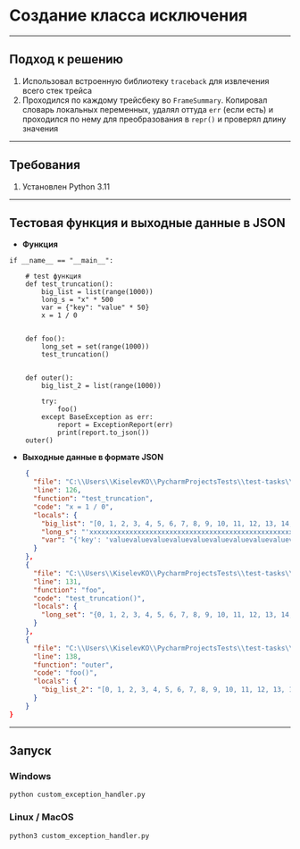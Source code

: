 # Создание класса исключения

--- 

## Подход к решению 

1. Использовал встроенную библиотеку `traceback` для извлечения всего стек трейса
2. Проходился по каждому трейсбеку во `FrameSummary`. Копировал словарь локальных переменных, удалял оттуда `err` (если есть) и проходился по нему для преобразования в `repr()` и проверял длину значения
--- 

## Требования

1. Установлен Python 3.11

--- 

## Тестовая функция и выходные данные в JSON

- **Функция**
```python3 
if __name__ == "__main__":

    # test функция
    def test_truncation():
        big_list = list(range(1000))
        long_s = "x" * 500
        var = {"key": "value" * 50}
        x = 1 / 0


    def foo():
        long_set = set(range(1000))
        test_truncation()


    def outer():
        big_list_2 = list(range(1000))

        try:
            foo()
        except BaseException as err:
            report = ExceptionReport(err)
            print(report.to_json())
    outer()
```

- **Выходные данные в формате JSON**

```json
    {
      "file": "C:\\Users\\KiselevKO\\PycharmProjectsTests\\test-tasks\\prompai-tasks\\task2\\custom_exception_handler.py",
      "line": 126,
      "function": "test_truncation",
      "code": "x = 1 / 0",
      "locals": {
        "big_list": "[0, 1, 2, 3, 4, 5, 6, 7, 8, 9, 10, 11, 12, 13, 14, 15, 16, 17, 18, 19, 20, 21, 2...",
        "long_s": "'xxxxxxxxxxxxxxxxxxxxxxxxxxxxxxxxxxxxxxxxxxxxxxxxxxxxxxxxxxxxxxxxxxxxxxxxxxxxxxx...",
        "var": "{'key': 'valuevaluevaluevaluevaluevaluevaluevaluevaluevaluevaluevaluevaluevaluev...}"
      }
    },
    {
      "file": "C:\\Users\\KiselevKO\\PycharmProjectsTests\\test-tasks\\prompai-tasks\\task2\\custom_exception_handler.py",
      "line": 131,
      "function": "foo",
      "code": "test_truncation()",
      "locals": {
        "long_set": "{0, 1, 2, 3, 4, 5, 6, 7, 8, 9, 10, 11, 12, 13, 14, 15, 16, 17, 18, 19, 20, 21, 2...}"
      }
    },
    {
      "file": "C:\\Users\\KiselevKO\\PycharmProjectsTests\\test-tasks\\prompai-tasks\\task2\\custom_exception_handler.py",
      "line": 138,
      "function": "outer",
      "code": "foo()",
      "locals": {
        "big_list_2": "[0, 1, 2, 3, 4, 5, 6, 7, 8, 9, 10, 11, 12, 13, 14, 15, 16, 17, 18, 19, 20, 21, 2...]"
      }
    }
}
```
--- 

## Запуск

### Windows
```shell
python custom_exception_handler.py
```

### Linux / MacOS
```shell
python3 custom_exception_handler.py
```
